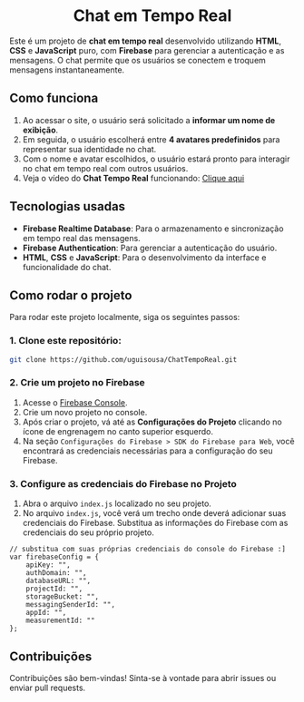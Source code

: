 <div align="center">
    <h1>Chat em Tempo Real</h1>
</div>

Este é um projeto de **chat em tempo real** desenvolvido utilizando **HTML**, **CSS** e **JavaScript** puro, com **Firebase** para gerenciar a autenticação e as mensagens. O chat permite que os usuários se conectem e troquem mensagens instantaneamente.

##  Como funciona

1.  Ao acessar o site, o usuário será solicitado a **informar um nome de exibição**.
2.  Em seguida, o usuário escolherá entre **4 avatares predefinidos** para representar sua identidade no chat.
3.  Com o nome e avatar escolhidos, o usuário estará pronto para interagir no chat em tempo real com outros usuários.
4. Veja o vídeo do <b>Chat Tempo Real</b> funcionando: <a href="https://www.youtube.com/watch?v=APGqs0_CUeM">Clique aqui</a>

##  Tecnologias usadas

-   **Firebase Realtime Database**: Para o armazenamento e sincronização em tempo real das mensagens.
-   **Firebase Authentication**: Para gerenciar a autenticação do usuário.
-   **HTML**, **CSS** e **JavaScript**: Para o desenvolvimento da interface e funcionalidade do chat.

##  Como rodar o projeto

Para rodar este projeto localmente, siga os seguintes passos:

### 1. Clone este repositório:

```bash
git clone https://github.com/uguisousa/ChatTempoReal.git
```
### 2. Crie um projeto no Firebase

1. Acesse o <a href="https://console.firebase.google.com/u/0/">Firebase Console</a>.
2. Crie um novo projeto no console.
3. Após criar o projeto, vá até as <b>Configurações do Projeto</b> clicando no ícone de engrenagem no canto superior esquerdo.
4. Na seção `Configurações do Firebase > SDK do Firebase para Web`, você encontrará as credenciais necessárias para a configuração do seu Firebase.

### 3. Configure as credenciais do Firebase no Projeto
1. Abra o arquivo `index.js` localizado no seu projeto.
2. No arquivo `index.js`, você verá um trecho onde deverá adicionar suas credenciais do Firebase. Substitua as informações do Firebase com as credenciais do seu próprio projeto.

```
// substitua com suas próprias credenciais do console do Firebase :]
var firebaseConfig = {
    apiKey: "",
    authDomain: "",
    databaseURL: "",
    projectId: "",
    storageBucket: "",
    messagingSenderId: "",
    appId: "",
    measurementId: ""
};
```

## Contribuições
Contribuições são bem-vindas! Sinta-se à vontade para abrir issues ou enviar pull requests.
